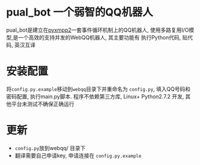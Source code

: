 # pual_bot 一个弱智的QQ机器人
pual_bot是建立在[pyxmpp2](https://github.com/Jajcus/pyxmpp2)一套事件循环机制上的QQ机器人, 使用多路复用I/O模型,是一个高效的支持并发的WebQQ机器人, 其主要功能有 执行Python代码, 贴代码, 英汉互译

# 安装配置
将`config.py.example`移动到`webqq`目录下并重命名为 `config.py`, 填入QQ号码和密码配置, 执行main.py脚本. 程序不依赖第三方库, Linux+ Python2.7.2 开发, 其他平台未测试不确保正确运行

# 更新
* `config.py`放到webqq/ 目录下
* 翻译需要自己申请key, 申请连接在 `config.py.example`
